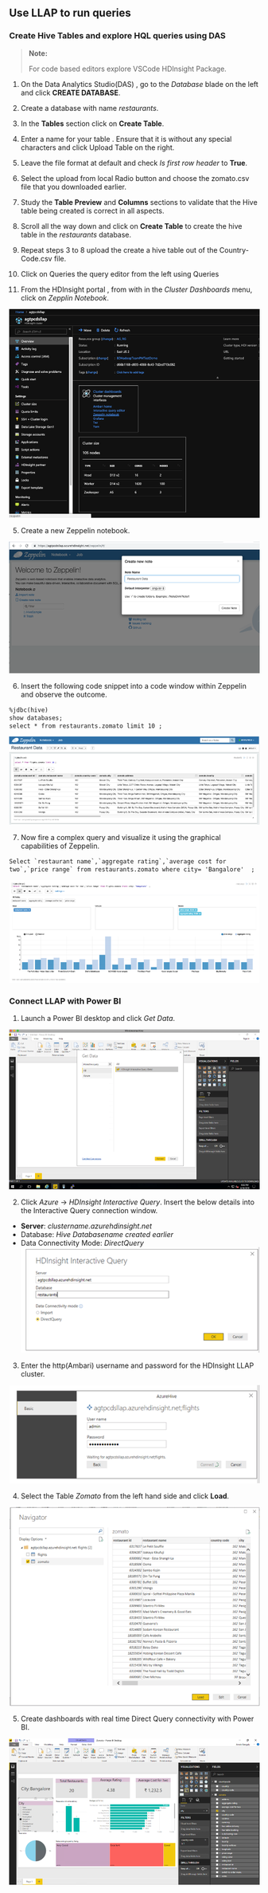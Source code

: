 ##  Use LLAP to run queries 

### Create Hive Tables and explore HQL queries using DAS

>**Note:**
> 
>For code based editors explore VSCode HDInsight Package.


1. On the Data Analytics Studio(DAS) , go to the *Database* blade on the left and click **CREATE DATABASE**.

2. Create a database with name *restaurants*.

3. In the **Tables** section click on **Create Table**. 

4. Enter a name for your table . Ensure that it is without any special characters and click Upload Table on the right. 

5. Leave the file format at default and check *Is first row header* to **True**.

6. Select the upload from local Radio button and choose the zomato.csv file that you downloaded earlier. 

7. Study the **Table Preview** and **Columns** sections to validate that the Hive table being created is correct in all aspects. 

8. Scroll all the way down and click on **Create Table** to create the hive table in the *restaurants* database. 

9. Repeat steps 3 to 8 upload the create a hive table out of the Country-Code.csv file. 

10. Click on Queries the query editor from the left using Queries





11. From the HDInsight portal , from with in the *Cluster Dashboards* menu, click on *Zepplin Notebook*. 

![Create Azure Resource Group](https://github.com/arnabganguly/llap-hdinsight/blob/master/images/Picture22.png)
  
 5. Create a new Zeppelin notebook.  

![Create Azure Resource Group](https://github.com/arnabganguly/llap-hdinsight/blob/master/images/Picture23.png)
  
  6. Insert the following code snippet into a code window within Zeppelin and observe the outcome. 
```
%jdbc(hive)
show databases;
select * from restaurants.zomato limit 10 ;
```
![Create Azure Resource Group](https://github.com/arnabganguly/llap-hdinsight/blob/master/images/Picture24.png)
  
  7. Now fire a complex query and visualize it using the graphical capabilities of Zeppelin.

```
Select `restaurant name`,`aggregate rating`,`average cost for two`,`price range` from restaurants.zomato where city= 'Bangalore'  ;
```
![Create Azure Resource Group](https://github.com/arnabganguly/llap-hdinsight/blob/master/images/Picture25.png)
  
 ### Connect LLAP with Power BI
 1. Launch a Power BI desktop and click *Get Data*.
  
![Create Azure Resource Group](https://github.com/arnabganguly/llap-hdinsight/blob/master/images/Picture26.png) 
  
 2. Click *Azure* -> *HDInsight Interactive Query*. Insert the below details into the Interactive Query connection window.
 - **Server**: *clustername.azurehdinsight.net*
 -  Database: *Hive Databasename created earlier*  
 - Data Connectivity Mode: *DirectQuery*
  ![Create Azure Resource Group](https://github.com/arnabganguly/llap-hdinsight/blob/master/images/Picture28.png)
  
 3.  Enter the http(Ambari) username and password for the HDInsight LLAP cluster.

![Create Azure Resource Group](https://github.com/arnabganguly/llap-hdinsight/blob/master/images/Picture29.png)
  
  4. Select the Table *Zomato* from the left hand side and click **Load**. 

![Create Azure Resource Group](https://github.com/arnabganguly/llap-hdinsight/blob/master/images/Picture30.png)
  
  5. Create dashboards with real time Direct Query   connectivity with Power BI. 

![Create Azure Resource Group](https://github.com/arnabganguly/llap-hdinsight/blob/master/images/Picture31.png)

<!--stackedit_data:
eyJoaXN0b3J5IjpbLTM2NTYzMDg1OSwtMTU4Mzc4MDk5NCwxNj
AyNjI5OTI1LDE3MjU4NTEyNjNdfQ==
-->
